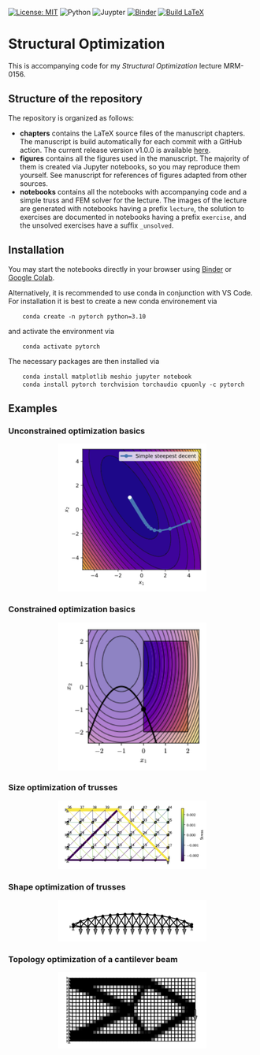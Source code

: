 [![License: MIT](https://img.shields.io/badge/License-MIT-yellow.svg)](https://opensource.org/licenses/MIT)
![Python](https://img.shields.io/badge/-Python-4B8BBE?&logo=Python&logoColor=fff)
![Juypter](https://img.shields.io/badge/-Jupyter-F37626?&logo=Jupyter&logoColor=fff)
[![Binder](https://mybinder.org/badge_logo.svg)](https://mybinder.org/v2/gh/meyer-nils/structural_optimization_exercise/HEAD)
[![Build LaTeX](https://github.com/meyer-nils/structural_optimization/actions/workflows/main.yml/badge.svg?branch=main)](https://github.com/meyer-nils/structural_optimization/actions/workflows/main.yml)

# Structural Optimization
This is accompanying code for my *Structural Optimization* lecture MRM-0156. 

## Structure of the repository
The repository is organized as follows: 

- **chapters** contains the LaTeX source files of the manuscript chapters. The manuscript is build automatically for each commit with a GitHub action. The current release version v1.0.0 is available [here](https://github.com/meyer-nils/structural_optimization/releases/download/v1.0.0/structural_optimization.pdf).
- **figures** contains all the figures used in the manuscript. The majority of them is created via Jupyter notebooks, so you may reproduce them yourself. See manuscript for references of figures adapted from other sources. 
- **notebooks** contains all the notebooks with accompanying code and a simple truss and FEM solver for the lecture. The images of the lecture are generated with notebooks having a prefix `lecture`, the solution to exercises are documented in notebooks having a prefix `exercise`, and the unsolved exercises have a suffix `_unsolved`. 

## Installation
You may start the notebooks directly in your browser using [Binder](https://mybinder.org/v2/gh/meyer-nils/structural_optimization_exercise/HEAD) or [Google Colab](https://colab.research.google.com/). 

Alternatively, it is recommended to use conda in conjunction with VS Code. For installation it is best to create a new conda environement via
```
    conda create -n pytorch python=3.10
```
and activate the environment via
```
    conda activate pytorch
``` 

The necessary packages are then installed via
```
    conda install matplotlib meshio jupyter notebook
    conda install pytorch torchvision torchaudio cpuonly -c pytorch
```

## Examples

### Unconstrained optimization basics
<p align="center">
  <img width="300" src="figures/simple_decent.png">
</p>

### Constrained optimization basics
<p align="center">
  <img width="300" src="figures/separable_example.png">
</p>

### Size optimization of trusses
<p align="center">
  <img width="300" src="figures/large_truss_size_optimized.png">
</p>

### Shape optimization of trusses
<p align="center">
  <img width="300" src="figures/bridge_shape_optimized.png">
</p>

### Topology optimization of a cantilever beam
<p align="center">
  <img width="300" src="figures/cantilever_fem_optimized_binary_filtered.png">
</p>

